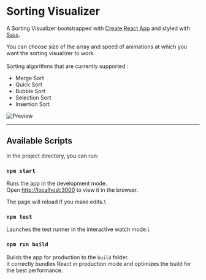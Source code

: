 # Sorting Visualizer

A Sorting Visualizer bootstrapped with [Create React App](https://github.com/facebook/create-react-app) and styled with [Sass](https://sass-lang.com/).

You can choose size of the array and speed of animations at which you want the sorting visualizer to work. \
\
Sorting algorithms that are currently supported : 
* Merge Sort
* Quick Sort
* Bubble Sort
* Selection Sort
* Insertion Sort

![Preview](https://user-images.githubusercontent.com/63122405/148689700-f37d75ad-50e1-49a1-8307-659ab8446335.png)

---

## Available Scripts

In the project directory, you can run:

### `npm start`

Runs the app in the development mode.\
Open [http://localhost:3000](http://localhost:3000) to view it in the browser.

The page will reload if you make edits.\

### `npm test`

Launches the test runner in the interactive watch mode.\

### `npm run build`

Builds the app for production to the `build` folder.\
It correctly bundles React in production mode and optimizes the build for the best performance.

